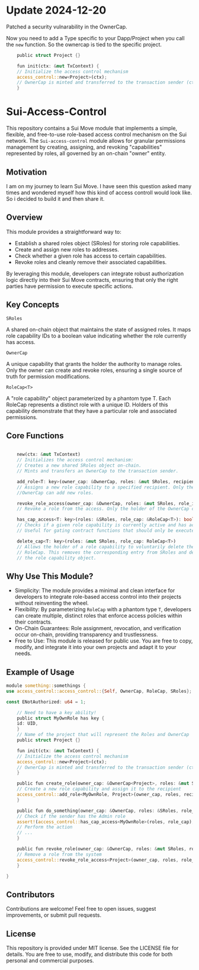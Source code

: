 # Update 2024-12-20
Patched a security vulnarability in the OwnerCap.

Now you need to add a Type specific to your Dapp/Project when you call the `new` function. 
So the ownercap is tied to the specific project. 

```rust
    public struct Project {}

    fun init(ctx: &mut TxContext) {
    // Initialize the access control mechanism
    access_control::new<Project>(ctx);
    // OwnerCap is minted and transferred to the transaction sender (ctx)
    }
```

# Sui-Access-Control
This repository contains a Sui Move module that implements a simple, flexible, and free-to-use role-based access control mechanism on the Sui network. The `Sui-access-control` module allows for granular permissions management by creating, assigning, and revoking "capabilities" represented by roles, all governed by an on-chain "owner" entity.

## Motivation 
I am on my journey to learn Sui Move. I have seen this question asked many times and wondered myself how this kind of access controll would look like. So i decided to build it and then share it. 

## Overview

This module provides a straightforward way to:

  -  Establish a shared roles object (SRoles) for storing role capabilities.
  -  Create and assign new roles to addresses.
  -  Check whether a given role has access to certain capabilities.
  -  Revoke roles and cleanly remove their associated capabilities.

By leveraging this module, developers can integrate robust authorization logic directly into their Sui Move contracts, ensuring that only the right parties have permission to execute specific actions.
## Key Concepts
`SRoles`

A shared on-chain object that maintains the state of assigned roles. It maps role capability IDs to a boolean value indicating whether the role currently has access.

`OwnerCap`

A unique capability that grants the holder the authority to manage roles. Only the owner can create and revoke roles, ensuring a single source of truth for permission modifications.

`RoleCap<T>`

A "role capability" object parameterized by a phantom type T. Each RoleCap represents a distinct role with a unique ID. Holders of this capability demonstrate that they have a particular role and associated permissions.
## Core Functions
```rust 

    new(ctx: &mut TxContext)
    // Initializes the access control mechanism:
    // Creates a new shared SRoles object on-chain.
    // Mints and transfers an OwnerCap to the transaction sender.

    add_role<T: key>(owner_cap: &OwnerCap, roles: &mut SRoles, recipient: address, ctx: &mut TxContext)
    // Assigns a new role capability to a specified recipient. Only the holder of the 
    //OwnerCap can add new roles.

    revoke_role_access(owner_cap: &OwnerCap, roles: &mut SRoles, role_id: ID)
    // Revoke a role from the access. Only the holder of the OwnerCap can remove roles. 

    has_cap_access<T: key>(roles: &SRoles, role_cap: &RoleCap<T>): bool
    // Checks if a given role capability is currently active and has access rights. 
    // Useful for gating contract functions that should only be executed by certain roles.

    delete_cap<T: key>(roles: &mut SRoles, role_cap: RoleCap<T>)
    // Allows the holder of a role capability to voluntarily delete their 
    // RoleCap. This removes the corresponding entry from SRoles and destroys 
    // the role capability object.

```
## Why Use This Module?

- Simplicity: The module provides a minimal and clean interface for developers to integrate role-based access control into their projects without reinventing the wheel.
- Flexibility: By parameterizing `RoleCap` with a phantom type `T`, developers can create multiple, distinct roles that enforce access policies within their contracts.
- On-Chain Guarantees: Role assignment, revocation, and verification occur on-chain, providing transparency and trustlessness.
- Free to Use: This module is released for public use. You are free to copy, modify, and integrate it into your own projects and adapt it to your needs.

## Example of Usage

```rust
module something::somethings {
use access_control::access_control::{Self, OwnerCap, RoleCap, SRoles};

const ENotAuthorized: u64 = 1;

    // Need to have a key ability!
    public struct MyOwnRole has key {
    id: UID, 
    }
    // Name of the project that will represent the Roles and OwnerCap
    public struct Project {}

    fun init(ctx: &mut TxContext) {
    // Initialize the access control mechanism
    access_control::new<Project>(ctx);
    // OwnerCap is minted and transferred to the transaction sender (ctx)
    }

    public fun create_role(owner_cap: &OwnerCap<Project>, roles: &mut SRoles, recipient: address, ctx: &mut TxContext) {
    // Create a new role capability and assign it to the recipient
    access_control::add_role<MyOwnRole, Project>(owner_cap, roles, recipient, ctx);
    }

    public fun do_something(owner_cap: &OwnerCap, roles: &SRoles, role_cap: &RoleCap<MyOwnRole>, ctx: &mut TxContext) {
    // Check if the sender has the Admin role
    assert!(access_control::has_cap_access<MyOwnRole>(roles, role_cap), ENotAuthorized);
    // Perform the action
    // ...
    }

    public fun revoke_role(owner_cap: &OwnerCap, roles: &mut SRoles, role_id: ID, ctx: &mut TxContext) {
    // Remove a role from the system
    access_control::revoke_role_access<Project>(owner_cap, roles, role_id);
    }

}
```

## Contributors 
Contributions are welcome! Feel free to open issues, suggest improvements, or submit pull requests.  

## License
This repository is provided under MIT license. See the LICENSE file for details. You are free to use, modify, and distribute this code for both personal and commercial purposes.
